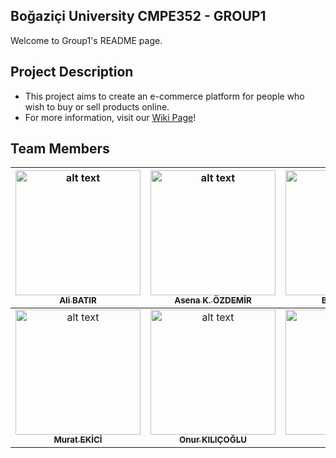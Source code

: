 ## Boğaziçi University CMPE352 - GROUP1

Welcome to Group1's README page.


## Project Description
* This project aims to create an e-commerce platform for people who wish to buy or sell
products online.
* For more information, visit our [Wiki Page](https://github.com/bounswe/bounswe2020group1/wiki)!

## Team Members

|[<img src="https://avatars3.githubusercontent.com/u/44061548?s=460&v=4" alt="alt text" width="200px;" > <br/> <sub><b>Ali BATIR</b> </sub><br/>](https://github.com/bounswe/bounswe2020group1/wiki/Ali-Bat%C4%B1r)|[ <img src="https://avatars2.githubusercontent.com/u/60694557?s=460&v=4" alt="alt text" width="200px;" > <br/> <sub><b>Asena K. ÖZDEMİR</b></sub> <br/>](https://github.com/bounswe/bounswe2020group1/wiki/Asena-Karolin-%C3%96zdemir)| [<img src="https://avatars1.githubusercontent.com/u/33782066?s=460&v=4" alt="alt text" width="200px;" > <br/> <sub><b>Barış ALHAN</b></sub><br/>](https://github.com/bounswe/bounswe2020group1/wiki/Bar%C4%B1%C5%9F-Alhan)| [<img src="https://avatars2.githubusercontent.com/u/60938337?s=460&v=4" alt="alt text" width="200px;" > <br/> <sub><b>Barış MUTLU</b></sub><br/>](https://github.com/bounswe/bounswe2020group1/wiki/Bar%C4%B1%C5%9F-Mutlu)| [<img src="https://avatars2.githubusercontent.com/u/44082611?s=460&v=4" alt="alt text" width="200px;" > <br/> <sub><b>Buse KABAKOĞLU</b></sub><br/>](https://github.com/bounswe/bounswe2020group1/wiki/Buse-Kabako%C4%9Flu)| [<img src="https://avatars3.githubusercontent.com/u/33198811?s=460&v=4" alt="alt text" width="200px;" > <br/> <sub><b>Mehmet ÇELİMLİ</b></sub> <br/>](https://github.com/bounswe/bounswe2020group1/wiki/Mehmet-%C3%87elimli)|
| :---: | :---: | :---: | :---: | :---: | :---: |
|[<img src="https://avatars0.githubusercontent.com/u/44344210?s=460&v=4" alt="alt text" width="200px;" ><br/> <sub><b>Murat EKİCİ</b></sub><br/>](https://github.com/bounswe/bounswe2020group1/wiki/Murat-Ekici)|[ <img src="https://avatars1.githubusercontent.com/u/20420149?s=460&v=4" alt="alt text" width="200px;" ><br/><sub><b>Onur KILIÇOĞLU</b></sub><br/>](https://github.com/bounswe/bounswe2020group1/wiki/Onur-K%C4%B1l%C4%B1%C3%A7o%C4%9Flu)|[<img src="https://avatars1.githubusercontent.com/u/44061298?s=460&v=4" alt="alt text" width="200px;" ><br/> <sub><b>Ömer AK</b></sub><br/>](https://github.com/bounswe/bounswe2020group1/wiki/%C3%96mer-Ak)|[ <img src="https://avatars0.githubusercontent.com/u/39941967?s=460&v=4" alt="alt text" width="200px;" > <br/> <sub><b>Ufuk KARAGÖZ</b></sub> <br/> ](https://github.com/bounswe/bounswe2020group1/wiki/Ufuk-Karag%C3%B6z)|[ <img src="https://avatars2.githubusercontent.com/u/44118056?s=460&v=4" alt="alt text" width="200px;" > <br/> <sub><b>Yağız ÇOLAK</b></sub> <br/> ](https://github.com/bounswe/bounswe2020group1/wiki/Ya%C4%9F%C4%B1z-%C3%87olak)|
